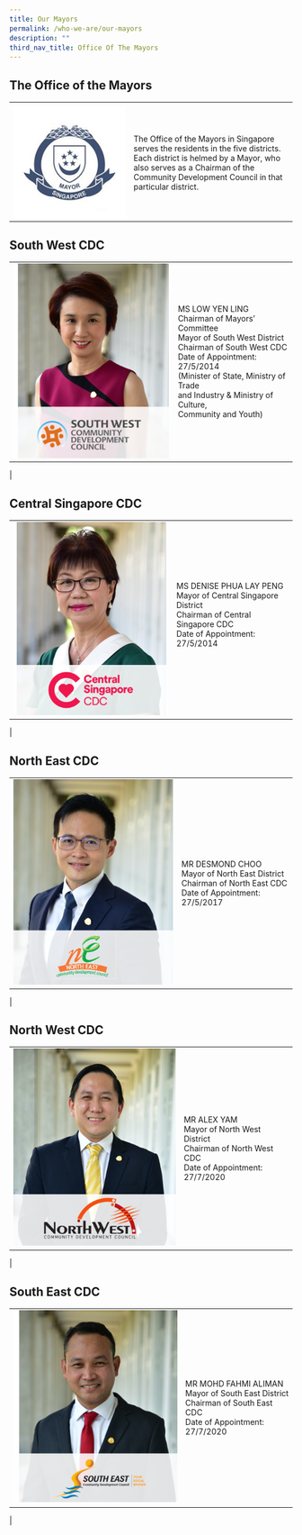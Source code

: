 ```yaml
---
title: Our Mayors
permalink: /who-we-are/our-mayors
description: ""
third_nav_title: Office Of The Mayors
---
```

## The Office of the Mayors
<table border="0" style="border: none;">
        <tbody>
            <tr style="border: none;">
                <td colspan="2" style="border-bottom: none;"></td>
            </tr>
            <tr style="border: none;">
                <td width="200px" style="border-top: none;"><img src="/images/Mayors/mayor-badge-final-01-min.jpg" alt="Office of the Mayors logo" style="width:250px; float:left;right-margin:20px;" /></td>
                <td style="border-top: none;">The Office of the Mayors in Singapore serves the residents in the five districts. Each district is helmed by a Mayor, who also serves as a Chairman of the Community Development Council in that particular district.
								</td>
            </tr>
	</tbody>
    </table>
		
## South West CDC

|  |  | 
| -------- | -------- | 
| ![Chairman Mayor Low Yen Ling](/images/Mayors/low_yen_ling2.png)        | MS LOW YEN LING <br> Chairman of Mayors’ Committee <br> Mayor of South West District <br> Chairman of South West CDC <br> Date of Appointment: 27/5/2014 <br> (Minister of State, Ministry of Trade <br>and Industry & Ministry of Culture, <br>Community and Youth)
|

## Central Singapore CDC

|  |  | 
| -------- | -------- | 
| ![Mayor Denise Phua](/images/Mayors/denise_phua2.png)        | MS DENISE PHUA LAY PENG <br> Mayor of Central Singapore District<br> Chairman of Central Singapore CDC <br> Date of Appointment: 27/5/2014 <br> <br>
|

## North East CDC

|  |  | 
| -------- | -------- | 
| ![Mayor Desmond Choo](/images/Mayors/desmond_choo2.png)        | MR DESMOND CHOO <br> Mayor of North East District<br> Chairman of North East CDC <br> Date of Appointment: 27/5/2017 <br> 
|

## North West CDC

|  |  | 
| -------- | -------- | 
| ![Mayor Desmond Choo](/images/Mayors/Alex_Yam2.png)        | MR ALEX YAM <br> Mayor of North West District<br> Chairman of North West CDC <br> Date of Appointment: 27/7/2020 <br> 
|

## South East CDC

|  |  | 
| -------- | -------- | 
| ![Mayor Desmond Choo](/images/Mayors/Mohd_Fahmi_Bin_Aliman2.png)        | MR MOHD FAHMI ALIMAN<br> Mayor of South East District<br> Chairman of South East CDC <br> Date of Appointment: 27/7/2020 <br> 
|